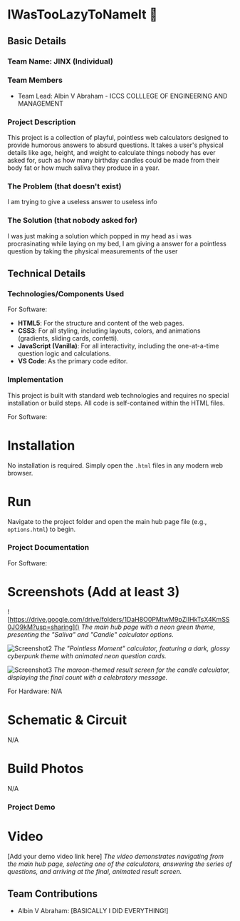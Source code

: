 # IWasTooLazyToNameIt 🎯


## Basic Details
### Team Name: JINX (Individual)


### Team Members
- Team Lead: Albin V Abraham - ICCS COLLLEGE OF ENGINEERING AND MANAGEMENT

### Project Description
This project is a collection of playful, pointless web calculators designed to provide humorous answers to absurd questions. It takes a user's physical details like age, height, and weight to calculate things nobody has ever asked for, such as how many birthday candles could be made from their body fat or how much saliva they produce in a year.

### The Problem (that doesn't exist)
I am trying to give a useless answer to useless info

### The Solution (that nobody asked for)
I was just making a solution which popped in my head as i was procrasinating while laying on my bed, I am giving a answer for a pointless question by taking the physical measurements of the user

## Technical Details
### Technologies/Components Used
For Software:
- **HTML5**: For the structure and content of the web pages.
- **CSS3**: For all styling, including layouts, colors, and animations (gradients, sliding cards, confetti).
- **JavaScript (Vanilla)**: For all interactivity, including the one-at-a-time question logic and calculations.
- **VS Code**: As the primary code editor.

### Implementation
This project is built with standard web technologies and requires no special installation or build steps. All code is self-contained within the HTML files.

For Software:
# Installation
No installation is required. Simply open the `.html` files in any modern web browser.

# Run
Navigate to the project folder and open the main hub page file (e.g., `options.html`) to begin.

### Project Documentation
For Software:

# Screenshots (Add at least 3)
![https://drive.google.com/drive/folders/1DaH8O0PMtwM9pZIIHkTsX4KmSS0JO9kM?usp=sharing]()
*The main hub page with a neon green theme, presenting the "Saliva" and "Candle" calculator options.*

![Screenshot2]("")
*The "Pointless Moment" calculator, featuring a dark, glossy cyberpunk theme with animated neon question cards.*

![Screenshot3]("")
*The maroon-themed result screen for the candle calculator, displaying the final count with a celebratory message.*



For Hardware:
N/A

# Schematic & Circuit
N/A

# Build Photos
N/A

### Project Demo
# Video
[Add your demo video link here]
*The video demonstrates navigating from the main hub page, selecting one of the calculators, answering the series of questions, and arriving at the final, animated result screen.*

## Team Contributions
- Albin V Abraham: [BASICALLY I DID EVERYTHING!]